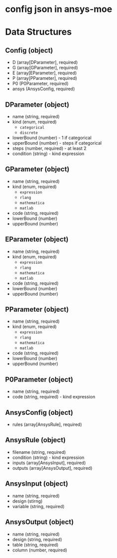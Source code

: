 # config json in ansys-moe

# Data Structures

## Config (object)

- D (array[DParameter], required)
- G (array[GParameter], required)
- E (array[EParameter], required)
- P (array[PParameter], required)
- P0 (P0Parameter, required)
- ansys (AnsysConfig, required)

## DParameter (object)

- name (string, required)
- kind (enum, required)
  - `categorical`
  - `discrete`
- lowerBound (number) - 1 if categorical
- upperBound (number) - steps if categorical
- steps (number, required) - at least 2
- condition (string) - kind expression

## GParameter (object)

- name (string, required)
- kind (enum, required)
  - `expression`
  - `rlang`
  - `mathematica`
  - `matlab`
- code (string, required)
- lowerBound (number)
- upperBound (number)

## EParameter (object)

- name (string, required)
- kind (enum, required)
  - `expression`
  - `rlang`
  - `mathematica`
  - `matlab`
- code (string, required)
- lowerBound (number)
- upperBound (number)

## PParameter (object)

- name (string, required)
- kind (enum, required)
  - `expression`
  - `rlang`
  - `mathematica`
  - `matlab`
- code (string, required)
- lowerBound (number)
- upperBound (number)

## P0Parameter (object)

- name (string, required)
- code (string, required) - kind expression

## AnsysConfig (object)

- rules (array[AnsysRule], required)

## AnsysRule (object)

- filename (string, required)
- condition (string) - kind expression
- inputs (array[AnsysInput], required)
- outputs (array[AnsysOutput], required)

## AnsysInput (object)

- name (string, required)
- design (stirng)
- variable (string, required)

## AnsysOutput (object)

- name (string, required)
- design (string, required)
- table (string, required)
- column (number, required)

